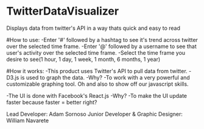 # TwitterDataVisualizer
Displays data from twitter's API in a way thats quick and easy to read



#How to use:
-Enter '#' followed by a hashtag to see it's trend across twitter over the selected time frame.
-Enter '@' followed by a username to see that user's activity over the selected time frame.
-Select the time frame you desire to see(1 hour, 1 day, 1 week, 1 month, 6 months, 1 year)

#How it works:
-This product uses Twitter's API to pull data from twitter.
-D3.js is used to graph the data.
  -Why? 
    -To work with a very powerful and customizable graphing tool. Oh and also to show off our javascript skills.
    
-The UI is done with Facebook's React.js
  -Why? 
    -To make the UI update faster because faster = better right?


Lead Developer: Adam Sornoso
Junior Developer & Graphic Designer: William Navarete
